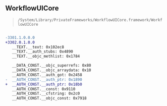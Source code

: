 ## WorkflowUICore

> `/System/Library/PrivateFrameworks/WorkflowUICore.framework/WorkflowUICore`

```diff

-3301.1.0.0.0
+3302.0.1.0.0
   __TEXT.__text: 0x102ec8
   __TEXT.__auth_stubs: 0x4890
   __TEXT.__objc_methlist: 0x1784

   __DATA_CONST.__objc_superrefs: 0x80
   __DATA_CONST.__objc_arraydata: 0x10
   __AUTH_CONST.__auth_got: 0x2458
-  __AUTH_CONST.__auth_ptr: 0x1890
+  __AUTH_CONST.__auth_ptr: 0x18b0
   __AUTH_CONST.__const: 0x9110
   __AUTH_CONST.__cfstring: 0x2c0
   __AUTH_CONST.__objc_const: 0x7918

```
